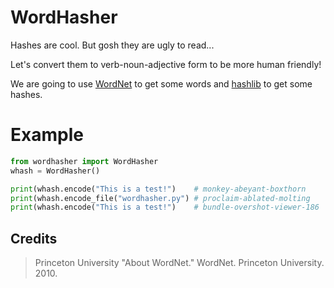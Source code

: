 # WordHasher
Hashes are cool. But gosh they are ugly to read...

Let's convert them to verb-noun-adjective form to be more human friendly!

We are going to use [WordNet](https://wordnet.princeton.edu/) to get some words and [hashlib](https://docs.python.org/3/library/hashlib.html) to get some hashes.

# Example
``` python
from wordhasher import WordHasher
whash = WordHasher()

print(whash.encode("This is a test!")    # monkey-abeyant-boxthorn
print(whash.encode_file("wordhasher.py") # proclaim-ablated-molting
print(whash.encode("This is a test!")    # bundle-overshot-viewer-186
```

## Credits
> Princeton University "About WordNet." WordNet. Princeton University. 2010. 

